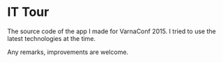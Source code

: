 # IT Tour

The source code of the app I made for VarnaConf 2015. I tried to use the latest technologies at the time.

Any remarks, improvements are welcome.
